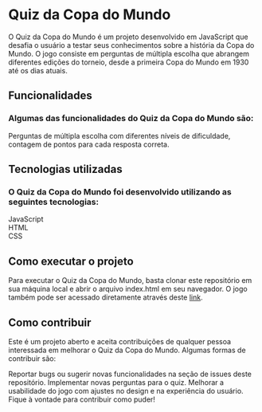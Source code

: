 # Quiz da Copa do Mundo
O Quiz da Copa do Mundo é um projeto desenvolvido em JavaScript que desafia o usuário a testar seus conhecimentos sobre a história da Copa do Mundo. O jogo consiste em perguntas de múltipla escolha que abrangem diferentes edições do torneio, desde a primeira Copa do Mundo em 1930 até os dias atuais.

## Funcionalidades
### Algumas das funcionalidades do Quiz da Copa do Mundo são:

Perguntas de múltipla escolha com diferentes níveis de dificuldade, contagem de pontos para cada resposta correta.


## Tecnologias utilizadas
### O Quiz da Copa do Mundo foi desenvolvido utilizando as seguintes tecnologias:

JavaScript<br>
HTML<br>
CSS

## Como executar o projeto
Para executar o Quiz da Copa do Mundo, basta clonar este repositório em sua máquina local e abrir o arquivo index.html em seu navegador. O jogo também pode ser acessado diretamente através deste [link](https://devrafaeldoria.github.io/quiz-copa-do-mundo/).

## Como contribuir
Este é um projeto aberto e aceita contribuições de qualquer pessoa interessada em melhorar o Quiz da Copa do Mundo. Algumas formas de contribuir são:

Reportar bugs ou sugerir novas funcionalidades na seção de issues deste repositório.
Implementar novas perguntas para o quiz.
Melhorar a usabilidade do jogo com ajustes no design e na experiência do usuário.
Fique à vontade para contribuir como puder!
